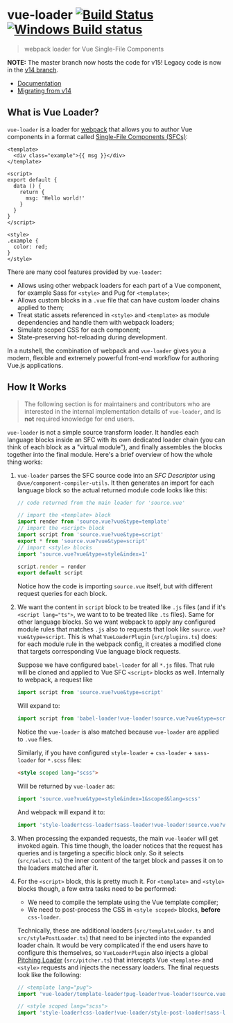 # vue-loader [![Build Status](https://circleci.com/gh/vuejs/vue-loader/tree/master.svg?style=shield)](https://circleci.com/gh/vuejs/vue-loader/tree/master) [![Windows Build status](https://ci.appveyor.com/api/projects/status/8cdonrkbg6m4k1tm/branch/master?svg=true)](https://ci.appveyor.com/project/yyx990803/vue-loader/branch/master)

> webpack loader for Vue Single-File Components

**NOTE:** The master branch now hosts the code for v15! Legacy code is now in the [v14 branch](https://github.com/vuejs/vue-loader/tree/v14).

- [Documentation](https://vue-loader.vuejs.org)
- [Migrating from v14](https://vue-loader.vuejs.org/migrating.html)

## What is Vue Loader?

`vue-loader` is a loader for [webpack](https://webpack.js.org/) that allows you to author Vue components in a format called [Single-File Components (SFCs)](./docs/spec.md):

``` vue
<template>
  <div class="example">{{ msg }}</div>
</template>

<script>
export default {
  data () {
    return {
      msg: 'Hello world!'
    }
  }
}
</script>

<style>
.example {
  color: red;
}
</style>
```

There are many cool features provided by `vue-loader`:

- Allows using other webpack loaders for each part of a Vue component, for example Sass for `<style>` and Pug for `<template>`;
- Allows custom blocks in a `.vue` file that can have custom loader chains applied to them;
- Treat static assets referenced in `<style>` and `<template>` as module dependencies and handle them with webpack loaders;
- Simulate scoped CSS for each component;
- State-preserving hot-reloading during development.

In a nutshell, the combination of webpack and `vue-loader` gives you a modern, flexible and extremely powerful front-end workflow for authoring Vue.js applications.

## How It Works

> The following section is for maintainers and contributors who are interested in the internal implementation details of `vue-loader`, and is **not** required knowledge for end users.

`vue-loader` is not a simple source transform loader. It handles each language blocks inside an SFC with its own dedicated loader chain (you can think of each block as a "virtual module"), and finally assembles the blocks together into the final module. Here's a brief overview of how the whole thing works:

1. `vue-loader` parses the SFC source code into an *SFC Descriptor* using `@vue/component-compiler-utils`. It then generates an import for each language block so the actual returned module code looks like this:

    ``` js
    // code returned from the main loader for 'source.vue'

    // import the <template> block
    import render from 'source.vue?vue&type=template'
    // import the <script> block
    import script from 'source.vue?vue&type=script'
    export * from 'source.vue?vue&type=script'
    // import <style> blocks
    import 'source.vue?vue&type=style&index=1'

    script.render = render
    export default script
    ```

    Notice how the code is importing `source.vue` itself, but with different request queries for each block.

2. We want the content in `script` block to be treated like `.js` files (and if it's `<script lang="ts">`, we want to to be treated like `.ts` files). Same for other language blocks. So we want webpack to apply any configured module rules that matches `.js` also to requests that look like `source.vue?vue&type=script`. This is what `VueLoaderPlugin` (`src/plugins.ts`) does: for each module rule in the webpack config, it creates a modified clone that targets corresponding Vue language block requests.

    Suppose we have configured `babel-loader` for all `*.js` files. That rule will be cloned and applied to Vue SFC `<script>` blocks as well. Internally to webpack, a request like

    ``` js
    import script from 'source.vue?vue&type=script'
    ```

    Will expand to:

    ``` js
    import script from 'babel-loader!vue-loader!source.vue?vue&type=script'
    ```

    Notice the `vue-loader` is also matched because `vue-loader` are applied to `.vue` files.

    Similarly, if you have configured `style-loader` + `css-loader` + `sass-loader` for `*.scss` files:

    ``` html
    <style scoped lang="scss">
    ```

    Will be returned by `vue-loader` as:

    ``` js
    import 'source.vue?vue&type=style&index=1&scoped&lang=scss'
    ```

    And webpack will expand it to:

    ``` js
    import 'style-loader!css-loader!sass-loader!vue-loader!source.vue?vue&type=style&index=1&scoped&lang=scss'
    ```

3. When processing the expanded requests, the main `vue-loader` will get invoked again. This time though, the loader notices that the request has queries and is targeting a specific block only. So it selects (`src/select.ts`) the inner content of the target block and passes it on to the loaders matched after it.

4. For the `<script>` block, this is pretty much it. For `<template>` and `<style>` blocks though, a few extra tasks need to be performed:

    - We need to compile the template using the Vue template compiler;
    - We need to post-process the CSS in `<style scoped>` blocks, **before** `css-loader`.

    Technically, these are additional loaders (`src/templateLoader.ts` and `src/stylePostLoader.ts`) that need to be injected into the expanded loader chain. It would be very complicated if the end users have to configure this themselves, so `VueLoaderPlugin` also injects a global [Pitching Loader](https://webpack.js.org/api/loaders/#pitching-loader) (`src/pitcher.ts`) that intercepts Vue `<template>` and `<style>` requests and injects the necessary loaders. The final requests look like the following:

    ``` js
    // <template lang="pug">
    import 'vue-loader/template-loader!pug-loader!vue-loader!source.vue?vue&type=template'

    // <style scoped lang="scss">
    import 'style-loader!css-loader!vue-loader/style-post-loader!sass-loader!vue-loader!source.vue?vue&type=style&index=1&scoped&lang=scss'
    ```
